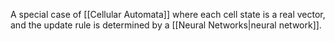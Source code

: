A special case of [[Cellular Automata]] where each cell state is a real vector, and the update rule is determined by a [[Neural Networks|neural network]].

